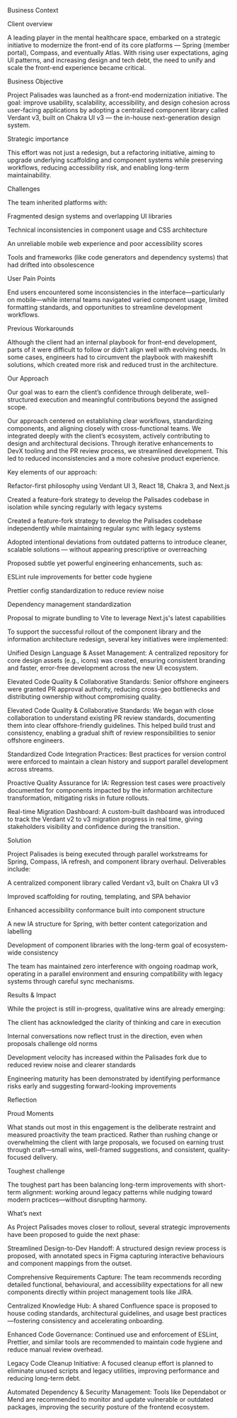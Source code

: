 Business Context

Client overview

A leading player in the mental healthcare space, embarked on a strategic initiative to modernize the front-end of its core platforms — Spring (member portal), Compass, and eventually Atlas. With rising user expectations, aging UI patterns, and increasing design and tech debt, the need to unify and scale the front-end experience became critical.

Business Objective

Project Palisades was launched as a front-end modernization initiative. The goal: improve usability, scalability, accessibility, and design cohesion across user-facing applications by adopting a centralized component library called Verdant v3, built on Chakra UI v3 — the in-house next-generation design system.

Strategic importance

This effort was not just a redesign, but a refactoring initiative, aiming to upgrade underlying scaffolding and component systems while preserving workflows, reducing accessibility risk, and enabling long-term maintainability.

Challenges

The team inherited platforms with:

Fragmented design systems and overlapping UI libraries

Technical inconsistencies in component usage and CSS architecture

An unreliable mobile web experience and poor accessibility scores

Tools and frameworks (like code generators and dependency systems) that had drifted into obsolescence

User Pain Points

End users encountered some inconsistencies in the interface—particularly on mobile—while internal teams navigated varied component usage, limited formatting standards, and opportunities to streamline development workflows.

Previous Workarounds

Although the client had an internal playbook for front-end development, parts of it were difficult to follow or didn’t align well with evolving needs. In some cases, engineers had to circumvent the playbook with makeshift solutions, which created more risk and reduced trust in the architecture.

Our Approach

Our goal was to earn the client’s confidence through deliberate, well-structured execution and meaningful contributions beyond the assigned scope.

Our approach centered on establishing clear workflows, standardizing components, and aligning closely with cross-functional teams. We integrated deeply with the client’s ecosystem, actively contributing to design and architectural decisions. Through iterative enhancements to DevX tooling and the PR review process, we streamlined development. This led to reduced inconsistencies and a more cohesive product experience.

Key elements of our approach:

Refactor-first philosophy using Verdant UI 3, React 18, Chakra 3, and Next.js

Created a feature-fork strategy to develop the Palisades codebase in isolation while syncing regularly with legacy systems

Created a feature-fork strategy to develop the Palisades codebase independently while maintaining regular sync with legacy systems

Adopted intentional deviations from outdated patterns to introduce cleaner, scalable solutions — without appearing prescriptive or overreaching

Proposed subtle yet powerful engineering enhancements, such as:

ESLint rule improvements for better code hygiene

Prettier config standardization to reduce review noise

Dependency management standardization

Proposal to migrate bundling to Vite to leverage Next.js's latest capabilities

To support the successful rollout of the component library and the information architecture redesign, several key initiatives were implemented:

Unified Design Language & Asset Management: A centralized repository for core design assets (e.g., icons) was created, ensuring consistent branding and faster, error-free development across the new UI ecosystem.

Elevated Code Quality & Collaborative Standards: Senior offshore engineers were granted PR approval authority, reducing cross-geo bottlenecks and distributing ownership without compromising quality.

Elevated Code Quality & Collaborative Standards: We began with close collaboration to understand existing PR review standards, documenting them into clear offshore-friendly guidelines. This helped build trust and consistency, enabling a gradual shift of review responsibilities to senior offshore engineers.

Standardized Code Integration Practices: Best practices for version control were enforced to maintain a clean history and support parallel development across streams.

Proactive Quality Assurance for IA: Regression test cases were proactively documented for components impacted by the information architecture transformation, mitigating risks in future rollouts.

Real-time Migration Dashboard: A custom-built dashboard was introduced to track the Verdant v2 to v3 migration progress in real time, giving stakeholders visibility and confidence during the transition.

Solution

Project Palisades is being executed through parallel workstreams for Spring, Compass, IA refresh, and component library overhaul. Deliverables include:

A centralized component library called Verdant v3, built on Chakra UI v3

Improved scaffolding for routing, templating, and SPA behavior

Enhanced accessibility conformance built into component structure

A new IA structure for Spring, with better content categorization and labelling

Development of component libraries with the long-term goal of ecosystem-wide consistency

The team has maintained zero interference with ongoing roadmap work, operating in a parallel environment and ensuring compatibility with legacy systems through careful sync mechanisms.

Results & Impact

While the project is still in-progress, qualitative wins are already emerging:

The client has acknowledged the clarity of thinking and care in execution

Internal conversations now reflect trust in the direction, even when proposals challenge old norms

Development velocity has increased within the Palisades fork due to reduced review noise and clearer standards

Engineering maturity has been demonstrated by identifying performance risks early and suggesting forward-looking improvements

Reflection

Proud Moments

What stands out most in this engagement is the deliberate restraint and measured proactivity the team practiced. Rather than rushing change or overwhelming the client with large proposals, we focused on earning trust through craft—small wins, well-framed suggestions, and consistent, quality-focused delivery.

Toughest challenge

The toughest part has been balancing long-term improvements with short-term alignment: working around legacy patterns while nudging toward modern practices—without disrupting harmony.

What’s next

As Project Palisades moves closer to rollout, several strategic improvements have been proposed to guide the next phase:

Streamlined Design-to-Dev Handoff: A structured design review process is proposed, with annotated specs in Figma capturing interactive behaviours and component mappings from the outset.

Comprehensive Requirements Capture: The team recommends recording detailed functional, behavioural, and accessibility expectations for all new components directly within project management tools like JIRA.

Centralized Knowledge Hub: A shared Confluence space is proposed to house coding standards, architectural guidelines, and usage best practices—fostering consistency and accelerating onboarding.

Enhanced Code Governance: Continued use and enforcement of ESLint, Prettier, and similar tools are recommended to maintain code hygiene and reduce manual review overhead.

Legacy Code Cleanup Initiative: A focused cleanup effort is planned to eliminate unused scripts and legacy utilities, improving performance and reducing long-term debt.

Automated Dependency & Security Management: Tools like Dependabot or Mend are recommended to monitor and update vulnerable or outdated packages, improving the security posture of the frontend ecosystem.
